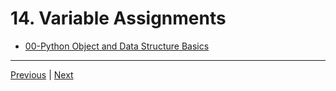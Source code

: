 #  14. Variable Assignments

-   [00-Python Object and Data Structure Basics](https://docs.google.com/presentation/d/1lMiOnSVp1dbTOOLMXJXqDyUJz5-k7n-rVPgQtMj7wcA/edit#slide=id.g2586a91ea0_0_101)





---
[Previous](./13_Numbers-FAQ.md) | [Next](./15_Introduction-to-Strings.md)